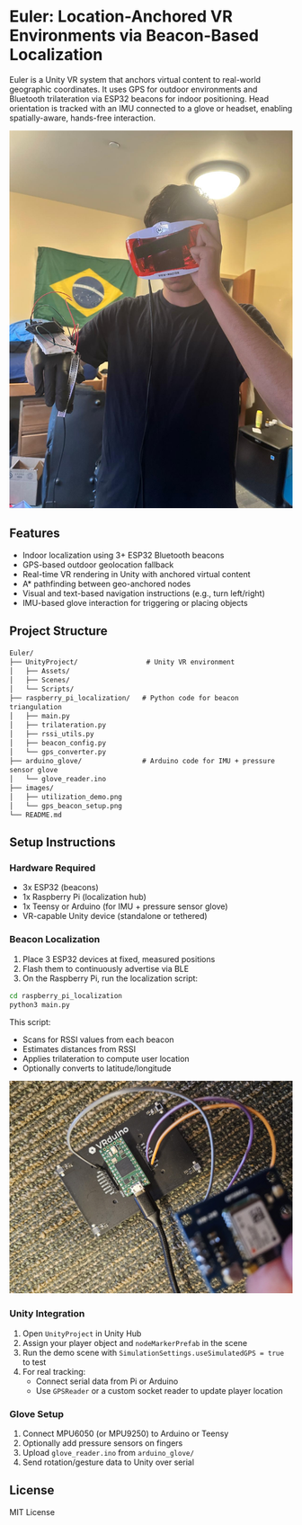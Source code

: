 # Euler: Location-Anchored VR Environments via Beacon-Based Localization

Euler is a Unity VR system that anchors virtual content to real-world geographic coordinates. It uses GPS for outdoor environments and Bluetooth trilateration via ESP32 beacons for indoor positioning. Head orientation is tracked with an IMU connected to a glove or headset, enabling spatially-aware, hands-free interaction.

![Utilization Demo](images/utilization_demo.jpeg)

## Features

- Indoor localization using 3+ ESP32 Bluetooth beacons
- GPS-based outdoor geolocation fallback
- Real-time VR rendering in Unity with anchored virtual content
- A* pathfinding between geo-anchored nodes
- Visual and text-based navigation instructions (e.g., turn left/right)
- IMU-based glove interaction for triggering or placing objects

## Project Structure

```
Euler/
├── UnityProject/                 # Unity VR environment
│   ├── Assets/
│   ├── Scenes/
│   └── Scripts/
├── raspberry_pi_localization/   # Python code for beacon triangulation
│   ├── main.py
│   ├── trilateration.py
│   ├── rssi_utils.py
│   ├── beacon_config.py
│   └── gps_converter.py
├── arduino_glove/               # Arduino code for IMU + pressure sensor glove
│   └── glove_reader.ino
├── images/
│   ├── utilization_demo.png
│   └── gps_beacon_setup.png
└── README.md
```

## Setup Instructions

### Hardware Required

- 3x ESP32 (beacons)
- 1x Raspberry Pi (localization hub)
- 1x Teensy or Arduino (for IMU + pressure sensor glove)
- VR-capable Unity device (standalone or tethered)

### Beacon Localization

1. Place 3 ESP32 devices at fixed, measured positions
2. Flash them to continuously advertise via BLE
3. On the Raspberry Pi, run the localization script:

```bash
cd raspberry_pi_localization
python3 main.py
```

This script:
- Scans for RSSI values from each beacon
- Estimates distances from RSSI
- Applies trilateration to compute user location
- Optionally converts to latitude/longitude

![GPS Setup](images/gps_beacon_setup.jpeg)

### Unity Integration

1. Open `UnityProject` in Unity Hub
2. Assign your player object and `nodeMarkerPrefab` in the scene
3. Run the demo scene with `SimulationSettings.useSimulatedGPS = true` to test
4. For real tracking:
   - Connect serial data from Pi or Arduino
   - Use `GPSReader` or a custom socket reader to update player location

### Glove Setup

1. Connect MPU6050 (or MPU9250) to Arduino or Teensy
2. Optionally add pressure sensors on fingers
3. Upload `glove_reader.ino` from `arduino_glove/`
4. Send rotation/gesture data to Unity over serial

## License

MIT License